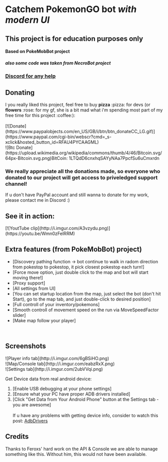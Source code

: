 <h1>Catchem PokemonGO bot <i>with modern UI</i></h1>
<h2>This project is for education purposes only</h2>
<h4>Based on PokeMobBot project</h4>
<h5>also some code was taken from NecroBot project</h5>


[<h3>Discord for any help</h3>](https://discord.gg/pPwxX8Q)
 
<h2>Donating</h2>
I you really liked this project, feel free to buy <b>pizza</b> :pizza: for devs (or <b>flowers</b> :rose: for my gf, she is a bit mad what i'm spending most part of my free time for this project :coffee:):<br/><br/>
[![Donate](https://www.paypalobjects.com/en_US/GB/i/btn/btn_donateCC_LG.gif)](https://www.paypal.com/cgi-bin/webscr?cmd=_s-xclick&hosted_button_id=RFAU4PYCAAGML)<br/>
![Btc Donate](https://upload.wikimedia.org/wikipedia/commons/thumb/4/46/Bitcoin.svg/64px-Bitcoin.svg.png)BitCoin: 1LTQdD6cnxhqSAYyNAa7PpcfSu6uCmxrdn
<h3>We really appreciate all the donations made, so everyone who donated to our project will get access to priveledged support channel!</h3>
If u don't have PayPal account and still wanna to donate for my work, please contact me in Discord :)

<h2>See it in action:</h2>
[![YoutTube clip](http://i.imgur.com/A3vzydu.png)](https://youtu.be/Wmn0zFeIRRM)

<h2>Extra features (from PokeMobBot) project)</h2>

 - [Discovery pathing function -> bot continue to walk in radom direction from pokestop to pokestop, it pick closest pokestop each turn!]
 - [Force move option, just double click to the map and bot will start moving there!]
 - [Proxy support]
 - [All settings from UI]
 - [You can set startup location from the map, just select the bot (don't hit Start), go to the map tab, and just double-click to desired position]
 - [Full controll of your inventory/pokemons]
 - [Smooth controll of movement speed on the run via MoveSpeedFactor slider]
 - [Make map follow your player]

<br/>
<h2>Screenshots</h2>
![Player info tab](http://i.imgur.com/6gBSiHO.png)<br/>
![Map/Console tab](http://i.imgur.com/eabzRxX.png)<br/>
![Settings tab](http://i.imgur.com/2ubVVqi.png)<br/>

 
Get Device data from real android device:
 1. [Enable USB debugging at your phone settings]
 2. [Ensure what your PC have proper ADB drivers installed]
 3. [Click "Get Data from Your Android Phone" button at the Settings tab - you are awesome]
 <br/><br/>
If u have any problems with getting device info, consider to watch this post: [AdbDrivers](http://forum.xda-developers.com/showthread.php?p=48915118#post48915118)

<h2>Credits</h2>
Thanks to Feroxs' hard work on the API & Console we are able to manage something like this.
Without him, this would not have been available.
 

